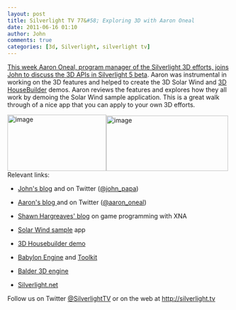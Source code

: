 ```yaml
---
layout: post
title: Silverlight TV 77&#58; Exploring 3D with Aaron Oneal
date: 2011-06-16 01:10
author: John
comments: true
categories: [3d, Silverlight, silverlight tv]
---
```

<p><a href="http://jpapa.me/sltv77">This week Aaron Oneal, program manager of the Silverlight 3D efforts, joins John to discuss the 3D APIs in Silverlight 5 beta</a>. Aaron was instrumental in working on the 3D features and helped to create the 3D Solar Wind and <a href="/3dmix11">3D HouseBuilder</a> demos. Aaron reviews the features and explores how they all work by demoing the Solar Wind sample application. This is a great walk through of a nice app that you can apply to your own 3D efforts.</p>
<p><a href="http://jpapa.me/sltv77"><img height="127" width="223" src="/wp-content/uploads/media/Windows-Live-Writer/Silverlight-TV-77-Exploring-3D-with-Aaro_FCF4/image_6.png" alt="image" border="0" title="image" style="background-image: none; padding-left: 0px; padding-right: 0px; display: inline; padding-top: 0px; border: 0px;" /></a><a href="http://jpapa.me/sltv77"><img height="125" width="275" src="/wp-content/uploads/media/Windows-Live-Writer/Silverlight-TV-77-Exploring-3D-with-Aaro_FCF4/image_5.png" alt="image" border="0" title="image" style="background-image: none; padding-left: 0px; padding-right: 0px; display: inline; padding-top: 0px; border: 0px;" /></a><br />Relevant links:</p>
<ul>
<li>
<p><a href="/">John's blog</a> and on Twitter (<a href="http://twitter.com/john_papa">@john_papa</a>)</p>
</li>
<li>
<p><a href="http://aarononeal.info/">Aaron's blog </a>and on Twitter (<a href="http://twitter.com/Aaron_Oneal">@aaron_oneal</a>)</p>
</li>
<li>
<p><a href="http://blogs.msdn.com/b/shawnhar/">Shawn Hargreaves' blog</a> on game programming with XNA</p>
</li>
<li>
<p><a href="http://code.msdn.microsoft.com/Solar-Wind-3D-Sample-4cb56170">Solar Wind sample</a> app</p>
</li>
<li>
<p><a href="/3dmix11">3D Housebuilder demo</a></p>
</li>
<li>
<p><a href="http://code.msdn.microsoft.com/Babylon-3D-engine-f0404ace">Babylon Engine</a> and <a href="http://babylontoolkit.codeplex.com/">Toolkit</a></p>
</li>
<li><a href="http://balder.codeplex.com/">Balder 3D engine</a></li>
</ul>
<ul>
<li><a href="http://silverlight.net">Silverlight.net</a></li>
</ul>
<p>Follow us on Twitter <a href="http://www.twitter.com/SilverlightTV">@SilverlightTV</a> or on the web at <a href="http://silverlight.tv/">http://silverlight.tv</a></p>


